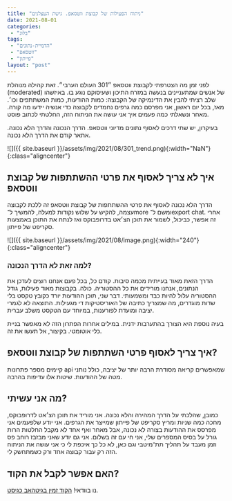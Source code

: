 ```yaml
---
title: "ניתוח הפעילות של קבוצת ווטסאפ. גישת העצלנים"
date: 2021-08-01
categories: 
 - "בלוג"
tags: 
 - "הדמיית-נתונים"
 - "ווטסאפ"
 - "פייתון"
layout: "post"
---
```


לפני זמן מה הצטרפתי לקבוצת ווטסאפ ״301 העולם הערבי״. זאת קהילה מנוהלת (moderated) של אנשים שמתעניינים בנעשה במזרח התיכון ושעיסוקם נוגע בו. באיזשהו שלב רציתי להבין את הדינמיקה של הקבוצה: כמות ההודעות, כמות המשתתפים וכו׳. מאז, בכל יום ראשון, אני מפרסם כמה גרפים נחמדים לקבוצה כדי אנשיה יידעו מה קורה. מאחר ונשאלתי כמה פעמים איך אני עושה את הניתוח הזה, החלטתי לכתוב פוסט.

בעיקרון, יש שתי דרכים לאסוף נתונים מדיוני ווטסאפ. הדרך הנכונה והדרך הלא נכונה. אתאר קודם את הדרך הלא נכונה.

![]({{ site.baseurl }}/assets/img/2021/08/301_trend.png){:width="NaN"}{:class="aligncenter"}

## איך לא צריך לאסוף את פרטי ההשתתפות של קבוצת ווטסאפ

הדרך הלא נכונה לאסוף את פרטי ההשתתפות של קבוצת ווטסאפ זה ללכת לקבוצה עצמה, להקיש על שלוש נקודות למעלה, להמשיך ל־more ומשם ל־export chat. אחרי זה אפשר, כביכול, לשמור את תוכן הצ׳אט בדרופבוקס ואז לנתח את התוכן באמצעות סקריפט של פייתון.

![]({{ site.baseurl }}/assets/img/2021/08/image.png){:width="240"}{:class="aligncenter"}

### למה זאת לא הדרך הנכונה?

הדרך הזאת מאוד בעייתית מכמה סיבות. קודם כל, בכל פעם אנחנו רוצים לעדכן את הנתונים, אנחנו מורידים את כל ההסטוריה. כולה. בקבוצות מאוד פעילות, גודל ההסטוריה עלול להיות כבד ומשמעותי. דבר שני, תוכן ההודעות יורד כקובץ טקסט בלי שדות מוגדרים, מה שמצריך כתיבה של האוריסטיקות די מגעילות. התוצאה לא לגמרי יציבה ומועדת לפורענות, במיוחד עם הטקסט משלב עברית. 

בעיה נוספת היא הצורך בהתערבות ידנית. במילים אחרות הפתרון הזה לא מאפשר בניית כלי אוטומטי. בקיצור, אל תעשו את זה.

## איך צריך לאסוף פרטי השתתפות של קבוצת ווטסאפ?

קיימים מספר פתרונות api שמאפשרים קריאה מסודרת הרבה יותר של יציבה, כולל נותני מטה של ההודעות. שיטות אלו עדיפות בהרבה.

## מה אני עשיתי?

כמובן, שהלכתי על הדרך המהירה והלא נכונה. אני מוריד את תוכן הצ׳אט לדרופבוקס, מחכה כמה שניות ומריץ סקריפט של פייתון שמייצר את הגרפים. אני יודע שלפעמים אני מפרסס את ההודעות בצורה לא נכונה, אבל מאחר ואף אחד לא מקבל החלטות הרות גורל על בסיס המספרים שלי, אני חי עם זה בשלום. אני גם יודע שאני מבזבז רוחב פס וזמן מעבד על תהליך תת־מיטבי וגם כאן, לא כל כך איכפת לי כי אני עושה את הניתוח הזה רק עבור קבוצה אחד ורק כשמתחשק לי.

## האם אפשר לקבל את הקוד?

נו בוודאי!  [הקוד זמין בגיטהאב כגיסט](https://gist.github.com/bgbg/c5e615a43c4b2d7cca8be57e439d162c).
